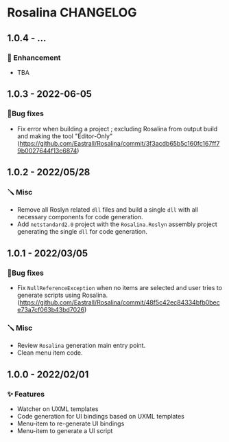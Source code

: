 # Rosalina CHANGELOG

## 1.0.4 - ...

### 🚀 Enhancement

* TBA 

## 1.0.3 - 2022-06-05

### 🐛Bug fixes

* Fix error when building a project ; excluding Rosalina from output build and making the tool "Editor-Only" (https://github.com/Eastrall/Rosalina/commit/3f3acdb65b5c160fc167ff79b0027644f13c6874)

## 1.0.2 - 2022/05/28

### 🪛 Misc

* Remove all Roslyn related `dll` files and build a single `dll` with all necessary components for code generation.
* Add `netstandard2.0` project with the `Rosalina.Roslyn` assembly project generating the single `dll` for code generation.

## 1.0.1 - 2022/03/05

### 🐛Bug fixes

* Fix `NullReferenceException` when no items are selected and user tries to generate scripts using Rosalina. (https://github.com/Eastrall/Rosalina/commit/48f5c42ec84334bfb0bece73a7cf063b43bd7026)

### 🪛 Misc

* Review `Rosalina` generation main entry point.
* Clean menu item code.

## 1.0.0 - 2022/02/01

### ✨ Features 

* Watcher on UXML templates
* Code generation for UI bindings based on UXML templates
* Menu-item to re-generate UI bindings
* Menu-item to generate a UI script
